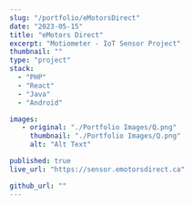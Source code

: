```yaml
---
slug: "/portfolio/eMotorsDirect"
date: "2023-05-15"
title: "eMotors Direct"
excerpt: "Motiometer - IoT Sensor Project"
thumbnail: ""
type: "project"
stack:
  - "PHP"
  - "React"
  - "Java"
  - "Android"

images:
   - original: "./Portfolio Images/Q.png"
     thumbnail: "./Portfolio Images/Q.png"
     alt: "Alt Text"

published: true
live_url: "https://sensor.emotorsdirect.ca"

github_url: ""
---
```

